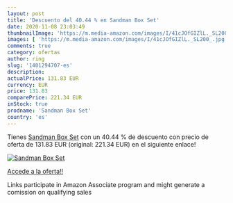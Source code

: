 ```yaml
---
layout: post
title: 'Descuento del 40.44 % en Sandman Box Set'
date: 2020-11-08 23:03:49
thumbnailImage: 'https://m.media-amazon.com/images/I/41cJOfGIZlL._SL200_.jpg'
images: [ 'https://m.media-amazon.com/images/I/41cJOfGIZlL._SL200_.jpg' ]
comments: true
category: ofertas
author: ring
slug: '1401294707-es'
description:
actualPrice: 131.83 EUR
currency: EUR
price: 131.83
comparePrice: 221.34 EUR
inStock: true
prodname: 'Sandman Box Set'
country: 'es'
---
```


Tienes [Sandman Box Set](https://www.amazon.es/dp/1401294707/?tag=tolees-21) con un 40.44 % de descuento con precio de oferta de 131.83 EUR (original: 221.34 EUR) en el siguiente enlace!

[![Sandman Box Set](https://m.media-amazon.com/images/I/41cJOfGIZlL._SL200_.jpg)](https://www.amazon.es/dp/1401294707/?tag=tolees-21)

[Accede a la oferta!!](https://www.amazon.es/dp/1401294707/?tag=tolees-21)

Links participate in Amazon Associate program and might generate a comission on qualifying sales


